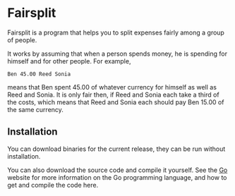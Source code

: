 Fairsplit
=========

Fairsplit is a program that helps you to split expenses fairly among a group
of people.

It works by assuming that when a person spends money, he is spending for
himself and for other people. For example,

    Ben 45.00 Reed Sonia

means that Ben spent 45.00 of whatever currency for himself as well as Reed
and Sonia. It is only fair then, if Reed and Sonia each take a third of the
costs, which means that Reed and Sonia each should pay Ben 15.00 of the same
currency.

Installation
------------

You can download binaries for the current release, they can be run without
installation.

You can also download the source code and compile it yourself. See the
[Go](golang.org) website for more information on the Go programming
language, and how to get and compile the code here.
